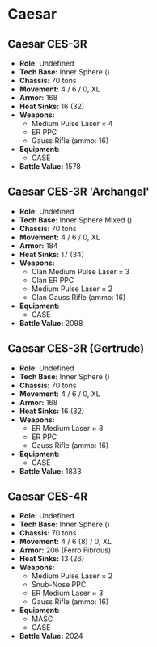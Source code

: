 # Caesar
## Caesar CES-3R
- **Role:** Undefined
- **Tech Base:** Inner Sphere ()
- **Chassis:** 70 tons
- **Movement:** 4 / 6 / 0, XL
- **Armor:** 168
- **Heat Sinks:** 16 (32)
- **Weapons:**
  - Medium Pulse Laser × 4
  - ER PPC
  - Gauss Rifle (ammo: 16)
- **Equipment:**
  - CASE
- **Battle Value:** 1578

## Caesar CES-3R 'Archangel'
- **Role:** Undefined
- **Tech Base:** Inner Sphere Mixed ()
- **Chassis:** 70 tons
- **Movement:** 4 / 6 / 0, XL
- **Armor:** 184
- **Heat Sinks:** 17 (34)
- **Weapons:**
  - Clan Medium Pulse Laser × 3
  - Clan ER PPC
  - Medium Pulse Laser × 2
  - Clan Gauss Rifle (ammo: 16)
- **Equipment:**
  - CASE
- **Battle Value:** 2098

## Caesar CES-3R (Gertrude)
- **Role:** Undefined
- **Tech Base:** Inner Sphere ()
- **Chassis:** 70 tons
- **Movement:** 4 / 6 / 0, XL
- **Armor:** 168
- **Heat Sinks:** 16 (32)
- **Weapons:**
  - ER Medium Laser × 8
  - ER PPC
  - Gauss Rifle (ammo: 16)
- **Equipment:**
  - CASE
- **Battle Value:** 1833

## Caesar CES-4R
- **Role:** Undefined
- **Tech Base:** Inner Sphere ()
- **Chassis:** 70 tons
- **Movement:** 4 / 6 (8) / 0, XL
- **Armor:** 206 (Ferro Fibrous)
- **Heat Sinks:** 13 (26)
- **Weapons:**
  - Medium Pulse Laser × 2
  - Snub-Nose PPC
  - ER Medium Laser × 3
  - Gauss Rifle (ammo: 16)
- **Equipment:**
  - MASC
  - CASE
- **Battle Value:** 2024

